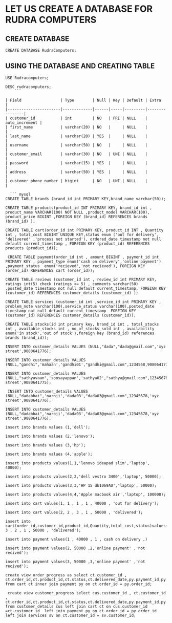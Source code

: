 # LET US CREATE A DATABASE FOR RUDRA COMPUTERS

## CREATE DATABASE
``` mysql
CREATE DATABASE RudraComputers;
```
## USING THE DATABASE AND CREATING TABLE
``` mysql
USE Rudracomputers;
 ```
```mysql
DESC rudracomputers;
    ```

| Field                 | Type        | Null | Key | Default | Extra          |
|-----------------------|-------------|------|-----|---------|----------------|
| customer_id           | int         | NO   | PRI | NULL    | auto_increment |
| first_name            | varchar(20) | NO   |     | NULL    |                |
| last_name             | varchar(20) | YES  |     | NULL    |                |
| username              | varchar(50) | NO   |     | NULL    |                |
| customer_email        | varchar(30) | NO   | UNI | NULL    |                |
| password              | varchar(15) | YES  |     | NULL    |                |
| address               | varchar(50) | YES  |     | NULL    |                |
| customer_phone_number | bigint      | NO   | UNI | NULL    |                |

  ``` mysql
CREATE TABLE brands (brand_id int PRIMARY KEY,brand_name varchar(50));
 ``` 

  ``` mysql
CREATE TABLE products(product_id INT PRIMARY KEY, brand_id int , product_name VARCHAR(100) NOT NULL ,product_model VARCHAR(100), product_price BIGINT ,FOREIGN KEY (brand_id) REFERENCES brands (brand_id) );
  ``` 

  ``` mysql
 CREATE TABLE cart(order_id int PRIMARY KEY, product_id INT , Quantity int , total_cost BIGINT UNIQUE KEY,status enum ('out for delivery', 'delivered' ,'process not started'), ordered_date timestamp not null default current_timestamp , FOREIGN KEY (product_id) REFERENCES products (product_id));
``` 

``` mysql
 CREATE TABLE payment(order_id int , amount BIGINT , payment_id int PRIMARY KEY , payment_type enum('cash on delivery','online payment') ,payment_status  enum('recieved','not recieved'), FOREIGN KEY (order_id) REFERENCES cart (order_id));
``` 

  ``` mysql
  CREATE TABLE reviews (customer_id int , review_id int PRIMARY KEY, ratings int(5) check (ratings <= 5) , comments varchar(50) ,posted_date timestamp not null default current_timestamp, FOREIGN KEY (customer_id) REFERENCES customer_details (customer_id) );
``` 

  ``` mysql
 CREATE TABLE services (customer_id int ,service_id int PRIMARY KEY , problem_note varchar(100),service_status varchar(100),posted_date timestamp not null default current_timestamp  FOREIGN KEY (customer_id) REFERENCES customer_details (customer_id));
 ``` 

 ``` mysql 
 CREATE TABLE stocks(id int primary key, brand_id int , total_stocks int , available_stocks int , no_of_stocks_sold int , availability enum('in stock','out of stock'),foreign key (brand_id) references brands (brand_id));   
   ```   

 ``` mysql
 INSERT INTO customer_details VALUES (NULL,"dada","dada@gmail.com",'xyz street',9080641776);
  ```
 ``` mysql
 INSERT INTO customer_details VALUES (NULL,"gandhi",'mahaan','gandhi01',"gandhi@gmail.com",1234568,9080641774);
  ```
   ``` mysql
 INSERT INTO customer_details VALUES (NULL,"sathyavaan",'soosayappan','sathya02',"sathya@gmail.com",12345678,'xyz street',9080641775);
  ```
 ``` mysql
  INSERT INTO customer_details VALUES (NULL,"dadabhai",'naroji','dada03',"dada03@gmail.com",12345678,'xyz street',9080641776);
  ```
 ``` mysql
 INSERT INTO customer_details VALUES (NULL,"dadabhai",'naroji','dada03',"dada03@gmail.com",12345678,'xyz street',9080641776);
  ```

 ``` mysql
insert into brands values (1,'dell');
 ``` 

 ``` mysql
 insert into brands values (2,'lenovo');
  ```
 ``` mysql
 insert into brands values (3,'hp');
  ```
 ``` mysql
 insert into brands values (4,'apple');
 ```
 ``` mysql
insert into products values(1,1,'lenovo ideapad slim','laptop', 40000);
 ``` 
  ``` mysql
 insert into products values(2,2,'dell vestro 3400','laptop', 50000);
 ``` 
  ``` mysql
 insert into products values(3,3,'HP 15 db1069AU','laptop', 50000);
 ``` 
  ``` mysql
 insert into products values(4,4,'Apple macbook air','laptop', 100000);
 ```

 ``` mysql
insert into cart values(1, 1 , 1 , 1 , 40000 , 'out for delivery');
 ``` 
  ``` mysql
insert into cart values(2, 2 , 3 , 1 , 50000 , 'delivered');
 ``` 

  ``` mysql
insert into cart(order_id,customer_id,product_id,Quantity,total_cost,status)values(3, 3 , 2 , 1 , 50000 , 'delivered');
 ``` 


 ``` mysql
insert into payment values(1 , 40000 , 1 , cash on delivery ,)
 ``` 
  ``` mysql
insert into payment values(2, 50000 ,2,'online payment' ,'not recived');
 ``` 
  ``` mysql
insert into payment values(3, 50000 ,3,'online payment' ,'not recived');
 ``` 

   ```mysql                                                                                                         
 create view order_progress as select ct.customer_id , ct.order_id,ct.product_id,ct.status,ct.delivered_date,py.payment_id,py.payment_type,py.payment_status from cart ct inner join payment py on ct.order_id = py.order_id;
```
```mysql   
 create view customer_progress select cus.customer_id , ct.customer_id , ct.order_id,ct.product_id,ct.status,ct.delivered_date,py.payment_id,py.payment_type,py.payment_status,sv.service_id,sv.problem_note,sv.service_status,sv.posted_date from customer_details cus left join cart ct on cus.customer_id =ct.customer_id  left join payment py on ct.order_id = py.order_id left join services sv on ct.customer_id = sv.customer_id;
 ```









 
